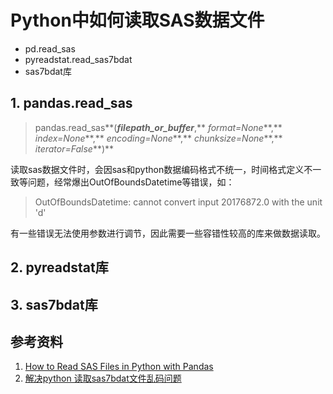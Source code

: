 # Python中如何读取SAS数据文件

- pd.read_sas
- pyreadstat.read_sas7bdat
- sas7bdat库



## 1. pandas.read_sas

> pandas.read_sas**(***filepath_or_buffer***,** *format=None***,** *index=None***,** *encoding=None***,** *chunksize=None***,** *iterator=False***)**

读取sas数据文件时，会因sas和python数据编码格式不统一，时间格式定义不一致等问题，经常爆出OutOfBoundsDatetime等错误，如：

> OutOfBoundsDatetime: cannot convert input 20176872.0 with the unit 'd'

有一些错误无法使用参数进行调节，因此需要一些容错性较高的库来做数据读取。



## 2. pyreadstat库



## 3. sas7bdat库





## 参考资料

1. [How to Read SAS Files in Python with Pandas](https://www.marsja.se/how-to-read-sas-files-in-python-with-pandas/)
2. [解决python 读取sas7bdat文件乱码问题](https://blog.csdn.net/hhq2lcl/article/details/85295208)